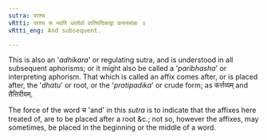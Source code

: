 ```yaml
---
sutra: परश्च
vRtti: परश्च स भवति धातोर्वा प्रातिपदिकाद्वा प्रत्ययसंज्ञः ॥
vRtti_eng: And subsequent.

---
```

This is also an '_adhikara_' or regulating sutra, and is understood in all subsequent aphorisms; or it might also be called a '_paribhasha_' or interpreting aphorism. That which is called an affix comes after, or is placed after, the '_dhatu_' or root, or the '_pratipadika_' or crude form; as कर्त्तव्यम् and तैत्तिरीयम्.

The force of the word च 'and' in this _sutra_ is to indicate that the affixes here treated of, are to be placed after a root &c.; not so, however the affixes, may sometimes, be placed in the beginning or the middle of a word.